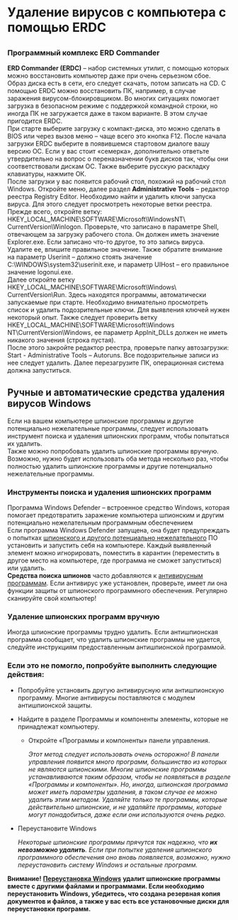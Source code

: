 # Удаление вирусов с компьютера с помощью ERDC

## 

### **Программный комплекс ERD  Commander** 

**ERD  Commander \(ERDC\)** – набор системных утилит, с помощью которых можно восстановить компьютер даже при очень серьезном сбое. Образ диска есть в сети, его следует скачать, потом записать на CD. С помощью ERDC можно восстановить ПК, например, в случае заражения вирусом-блокировщиком. Во многих ситуациях помогает загрузка в безопасном режиме с поддержкой командной строки, но иногда ПК не загружается даже в таком варианте. В этом случае пригодится ERDC.  
При старте выберите загрузку с компакт-диска, это можно сделать в BIOS или через вызов меню – чаще всего это кнопка F12. После начала загрузки ERDC выберите в появившемся стартовом диалоге вашу версию ОС. Если у вас стоит «семерка», дополнительно ответьте утвердительно на вопрос о переназначении букв дисков так, чтобы они соответствовали дискам ОС. Также выберите русскую раскладку клавиатуры, нажмите ОК.  
После загрузки у вас появится рабочий стол, похожий на рабочий стол Windows. Откройте меню, далее раздел **Administrative Tools** – редактор реестра Registry Editor. Необходимо найти и удалить ключи запуска вируса. Для этого следует просмотреть некоторые ветки реестра. Прежде всего, откройте ветку: HKEY\_LOCAL\_MACHINE\SOFTWARE\Microsoft\WindowsNT\ CurrentVersion\Winlogon. Проверьте, что записано в параметре Shell, отвечающем за загрузку рабочего стола. Он должен иметь значение Explorer.exe. Если записано что-то другое, то это запись вируса. Удалите ее, впишите правильное значение. Также обратите внимание на параметр Userinit – должно стоять значение C:\WINDOWS\system32\userinit.exe, и параметр UIHost – его правильное значение logonui.exe.  
Далее откройте ветку HKEY\_LOCAL\_MACHINE\SOFTWARE\Microsoft\Windows\ CurrentVersion\Run. Здесь находятся программы, автоматически запускаемые при старте. Необходимо внимательно просмотреть список и удалить подозрительные ключи. Для выявления ключей нужен некоторый опыт. Также следует проверить ветку HKEY\_LOCAL\_MACHINE\SOFTWARE\Microsoft\Windows NT\CurrentVersion\Windows, ее параметр AppInit\_DLLs должен не иметь никакого значения \(строка пустая\).  
После этого закройте редактор реестра, проверьте папку автозагрузки: Start - Administrative Tools – Autoruns. Все подозрительные записи из нее следует удалить. Далее перезагрузите ПК, операционная система должна запуститься.

## Ручные и автоматические средства удаления вирусов Windows 

Если на вашем компьютере шпионские программы и другие потенциально нежелательные программы, следует использовать инструмент поиска и удаления шпионских программ, чтобы попытаться их удалить.  
Также можно попробовать удалить шпионские программы вручную. Возможно, нужно будет использовать оба метода несколько раз, чтобы полностью удалить шпионские программы и другие потенциально нежелательные программы.  


### Инструменты поиска и удаления шпионских программ 

Программа Windows Defender – встроенное средство Windows, которая помогает предотвратить заражение компьютера шпионским и другим потенциально нежелательным программным обеспечением  
Если программа Windows Defender запущена, она будет предупреждать о попытках [шпионского и другого потенциально нежелательного](https://windows-school.ru/publ/winfaq/zkov/kak_proverit_zarazhen_li_kompjuter_shpionskoj_programmoj/9-1-0-89) ПО установить и запустить себя на компьютере. Каждый выявленный элемент можно игнорировать, поместить в карантин \(переместить в другое место на компьютере, где программа не сможет запуститься\) или удалить.  
**Средства поиска шпионов** часто добавляются к [антивирусным программам](https://windows-school.ru/blog/populjarnye_besplatnye_antivirusnye_programmy/2013-01-02-28). Если антивирус уже установлен, проверьте, имеет ли она функции защиты от шпионского программного обеспечения. Регулярно сканируйте свой компьютер!  


### Удаление шпионских программ вручную 

Иногда шпионские программы трудно удалить. Если антишпионская программа сообщает, что удалить шпионские программы не удается, следуйте инструкциям предоставленным антишпионской программой.  


### Если это не помогло, попробуйте выполнить следующие действия: 

* Попробуйте установить другую антивирусную или антишпионскую программу. Многие антивирусы поставляются с модулем антишпионской защиты.
* Найдите в разделе Программы и компоненты элементы, которые не принадлежат компьютеру.
  * Откройте «Программы и компоненты» панели управления.

    _Этот метод следует использовать очень осторожно! В панели управления появится много программ, большинство из которых не являются шпионскими. Многие шпионские программы устанавливаются таким образом, чтобы не появляться в разделе «Программы и компоненты». Но, иногда, шпионская программа может иметь параметры удаления, в таком случае ее можно удалить этим методом. Удаляйте только те программы, которые действительно шпионские, и не удаляйте программы, которые могут понадобиться, даже если они используются очень редко._
* Переустановите Windows

  _Некоторые шпионские программы прячутся так надежно, что **их невозможно удалить**. Если при попытке удаления шпионского программного обеспечения оно вновь появляется, возможно, нужно переустановить систему Windows и остальные программ._

**Внимание!** [**Переустановка Windows**](https://windows-school.ru/publ/winfaq/inakt/kak_pereustanovit_windows_7/3-1-0-40) **удалит шпионские программы вместе с другими файлами и программами. Если необходимо переустановить Windows, убедитесь, что создана резервная копия документов и файлов, а также у вас есть все установочные диски для переустановки программ.**

